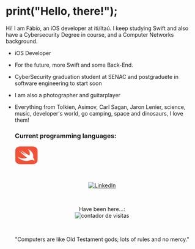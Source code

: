 
# print("Hello, there!");

<p>  Hi! I am Fábio, an iOS developer at iti/Itaú. I keep studying Swift and also have a Cybersecurity Degree in course, 
and a Computer Networks background. </p> 

- iOS Developer
- For the future, more Swift and some Back-End.
- CyberSecurity graduation student at SENAC and postgraduete in software engineering to start soon
- I am also a photographer and guitarplayer
- Everything from Tolkien, Asimov, Carl Sagan, Jaron Lenier, science, music, developer's world, go camping, space and dinosaurs, I love them!
  
  <h3 align="left">Current programming languages: </h3>
  <div>
    <a href="https://docs.swift.org/swift-book/" target="_blank"> <img align="center" alt="SWIFT-icon" height="50" width="60" src="https://github.com/devicons/devicon/blob/master/icons/swift/swift-original.svg"> </a>
    
  </div>

<div>
  <br/>
  <p align="center">
<a href="https://www.linkedin.com/in/f%C3%A1bio-martinez-44353990" target="_blank"><img src="https://img.shields.io/badge/LinkedIn-%230077B5.svg?&style=flat-square&logo=linkedin&logoColor=white" alt="LinkedIn"></a> 
  </p>
</div>

<!---Profile Counter--->
<div>
  <br/>
  <p align="center">
    Have been here...: <br> <img src="https://profile-counter.glitch.me/tolkien1987/count.svg" alt="contador de visitas">
  </p>
</div>

<div>
  <br/>
  <p align="center">
   "Computers are like Old Testament gods; lots of rules and no mercy."
  </p>
</div>
